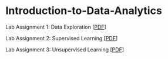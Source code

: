 # Introduction-to-Data-Analytics
Lab Assignment 1: Data Exploration [[PDF](https://drive.google.com/file/d/1JkctTZsH9aWIbZIP0vw45lA8lgFxdhsU/view?usp=sharing)]

Lab Assignment 2: Supervised Learning [[PDF](https://drive.google.com/file/d/1iJEGjj1-cT5iub6y0F4gxaOLl7uA4m0M/view?usp=sharing)]

Lab Assignment 3: Unsupervised Learning [[PDF](https://drive.google.com/file/d/1sQfY2pVwmo0pkqK4XD8m3QMJjCwhksJE/view?usp=sharing)]

